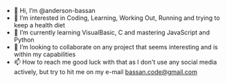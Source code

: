 - 👋 Hi, I’m @anderson-bassan
- 👀 I’m interested in Coding, Learning, Working Out, Running and trying to keep a health diet
- 🌱 I’m currently learning VisualBasic, C and mastering JavaScript and Python
- 💞️ I’m looking to collaborate on any project that seems interesting and is within my capabilities
- 📫 How to reach me good luck with that as I don't use any social media actively, but try to hit me on my e-mail bassan.code@gmail.com

<!---
anderson-bassan/anderson-bassan is a ✨ special ✨ repository because its `README.md` (this file) appears on your GitHub profile.
You can click the Preview link to take a look at your changes.
--->
